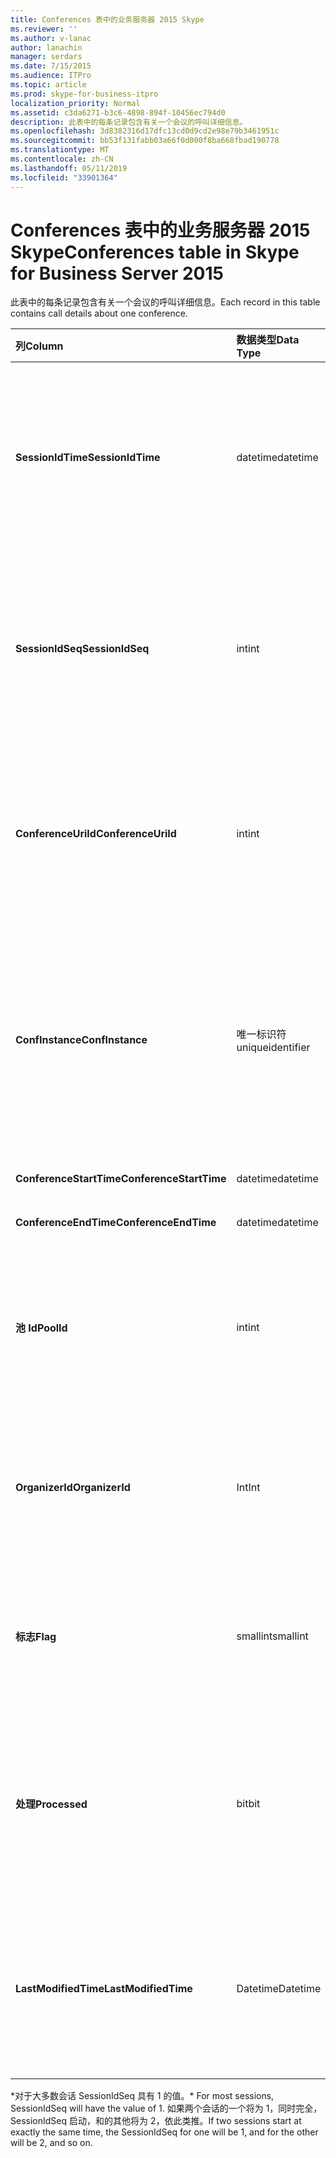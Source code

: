 ```yaml
---
title: Conferences 表中的业务服务器 2015 Skype
ms.reviewer: ''
ms.author: v-lanac
author: lanachin
manager: serdars
ms.date: 7/15/2015
ms.audience: ITPro
ms.topic: article
ms.prod: skype-for-business-itpro
localization_priority: Normal
ms.assetid: c3da6271-b3c6-4898-894f-10456ec794d0
description: 此表中的每条记录包含有关一个会议的呼叫详细信息。
ms.openlocfilehash: 3d8382316d17dfc13cd0d9cd2e98e79b3461951c
ms.sourcegitcommit: bb53f131fabb03a66f0d000f8ba668fbad190778
ms.translationtype: MT
ms.contentlocale: zh-CN
ms.lasthandoff: 05/11/2019
ms.locfileid: "33901364"
---
```

# <a name="conferences-table-in-skype-for-business-server-2015"></a><span data-ttu-id="64087-103">Conferences 表中的业务服务器 2015 Skype</span><span class="sxs-lookup"><span data-stu-id="64087-103">Conferences table in Skype for Business Server 2015</span></span>
 
<span data-ttu-id="64087-104">此表中的每条记录包含有关一个会议的呼叫详细信息。</span><span class="sxs-lookup"><span data-stu-id="64087-104">Each record in this table contains call details about one conference.</span></span>
  
|<span data-ttu-id="64087-105">**列**</span><span class="sxs-lookup"><span data-stu-id="64087-105">**Column**</span></span>|<span data-ttu-id="64087-106">**数据类型**</span><span class="sxs-lookup"><span data-stu-id="64087-106">**Data Type**</span></span>|<span data-ttu-id="64087-107">**键/索引**</span><span class="sxs-lookup"><span data-stu-id="64087-107">**Key/Index**</span></span>|<span data-ttu-id="64087-108">**详细信息**</span><span class="sxs-lookup"><span data-stu-id="64087-108">**Details**</span></span>|
|:-----|:-----|:-----|:-----|
|<span data-ttu-id="64087-109">**SessionIdTime**</span><span class="sxs-lookup"><span data-stu-id="64087-109">**SessionIdTime**</span></span> <br/> |<span data-ttu-id="64087-110">datetime</span><span class="sxs-lookup"><span data-stu-id="64087-110">datetime</span></span>  <br/> |<span data-ttu-id="64087-111">Primary</span><span class="sxs-lookup"><span data-stu-id="64087-111">Primary</span></span>  <br/> |<span data-ttu-id="64087-112">CDR 代理捕获的会议请求的时间。</span><span class="sxs-lookup"><span data-stu-id="64087-112">Time that the conference request was captured by the CDR agent.</span></span> <span data-ttu-id="64087-113">仅作为主关键字用于唯一标识会议实例。</span><span class="sxs-lookup"><span data-stu-id="64087-113">Used only as a primary key to uniquely identify a conference instance.</span></span>  <br/> |
|<span data-ttu-id="64087-114">**SessionIdSeq**</span><span class="sxs-lookup"><span data-stu-id="64087-114">**SessionIdSeq**</span></span> <br/> |<span data-ttu-id="64087-115">int</span><span class="sxs-lookup"><span data-stu-id="64087-115">int</span></span>  <br/> |<span data-ttu-id="64087-116">Primary</span><span class="sxs-lookup"><span data-stu-id="64087-116">Primary</span></span>  <br/> |<span data-ttu-id="64087-117">标识会话的 ID 号。</span><span class="sxs-lookup"><span data-stu-id="64087-117">ID number to identify the session.</span></span> <span data-ttu-id="64087-118">与**SessionIdTime**结合使用，来唯一地标识会议实例。</span><span class="sxs-lookup"><span data-stu-id="64087-118">Used in conjunction with **SessionIdTime** to uniquely identify a conference instance.</span></span> * <br/> |
|<span data-ttu-id="64087-119">**ConferenceUriId**</span><span class="sxs-lookup"><span data-stu-id="64087-119">**ConferenceUriId**</span></span> <br/> |<span data-ttu-id="64087-120">int</span><span class="sxs-lookup"><span data-stu-id="64087-120">int</span></span>  <br/> |<span data-ttu-id="64087-121">外</span><span class="sxs-lookup"><span data-stu-id="64087-121">Foreign</span></span>  <br/> |<span data-ttu-id="64087-122">会议 URI。</span><span class="sxs-lookup"><span data-stu-id="64087-122">Conference URI.</span></span> <span data-ttu-id="64087-123">请参阅[ConferenceUris 表中的业务服务器 2015 Skype](conferenceuris.md)的详细信息。</span><span class="sxs-lookup"><span data-stu-id="64087-123">See the [ConferenceUris table in Skype for Business Server 2015](conferenceuris.md) for more information.</span></span> <br/> |
|<span data-ttu-id="64087-124">**ConfInstance**</span><span class="sxs-lookup"><span data-stu-id="64087-124">**ConfInstance**</span></span> <br/> |<span data-ttu-id="64087-125">唯一标识符</span><span class="sxs-lookup"><span data-stu-id="64087-125">uniqueidentifier</span></span>  <br/> | <br/> |<span data-ttu-id="64087-126">可用于定期会议;定期会议的每个实例具有相同的**ConferenceUri**，但会**ConfInstance**不同。</span><span class="sxs-lookup"><span data-stu-id="64087-126">Useful for recurring conferences; each instance of a recurring conference has the same **ConferenceUri**, but will have a different **ConfInstance**.</span></span> <br/> |
|<span data-ttu-id="64087-127">**ConferenceStartTime**</span><span class="sxs-lookup"><span data-stu-id="64087-127">**ConferenceStartTime**</span></span> <br/> |<span data-ttu-id="64087-128">datetime</span><span class="sxs-lookup"><span data-stu-id="64087-128">datetime</span></span>  <br/> | <br/> |<span data-ttu-id="64087-129">会议开始时间。</span><span class="sxs-lookup"><span data-stu-id="64087-129">Conference start time.</span></span>  <br/> |
|<span data-ttu-id="64087-130">**ConferenceEndTime**</span><span class="sxs-lookup"><span data-stu-id="64087-130">**ConferenceEndTime**</span></span> <br/> |<span data-ttu-id="64087-131">datetime</span><span class="sxs-lookup"><span data-stu-id="64087-131">datetime</span></span>  <br/> | <br/> |<span data-ttu-id="64087-132">会议开始时间。</span><span class="sxs-lookup"><span data-stu-id="64087-132">Conference start time.</span></span>  <br/> |
|<span data-ttu-id="64087-133">**池 Id**</span><span class="sxs-lookup"><span data-stu-id="64087-133">**PoolId**</span></span> <br/> |<span data-ttu-id="64087-134">int</span><span class="sxs-lookup"><span data-stu-id="64087-134">int</span></span>  <br/> |<span data-ttu-id="64087-135">外</span><span class="sxs-lookup"><span data-stu-id="64087-135">Foreign</span></span>  <br/> |<span data-ttu-id="64087-136">标识在其中捕获会议的池的 ID 号。</span><span class="sxs-lookup"><span data-stu-id="64087-136">ID number to identify the pool in which the conference was captured.</span></span> <span data-ttu-id="64087-137">请参阅[Pools 表](pools.md)的详细信息。</span><span class="sxs-lookup"><span data-stu-id="64087-137">See the [Pools table](pools.md) for more information.</span></span> <br/> |
|<span data-ttu-id="64087-138">**OrganizerId**</span><span class="sxs-lookup"><span data-stu-id="64087-138">**OrganizerId**</span></span> <br/> |<span data-ttu-id="64087-139">Int</span><span class="sxs-lookup"><span data-stu-id="64087-139">Int</span></span>  <br/> |<span data-ttu-id="64087-140">外</span><span class="sxs-lookup"><span data-stu-id="64087-140">Foreign</span></span>  <br/> |<span data-ttu-id="64087-141">若要确定组织者的此会议 URI 的 ID 号。</span><span class="sxs-lookup"><span data-stu-id="64087-141">ID number to identify the organizer URI of this conference.</span></span> <span data-ttu-id="64087-142">请参阅[用户表](users.md)的详细信息。</span><span class="sxs-lookup"><span data-stu-id="64087-142">See the [Users table](users.md) for more information.</span></span> <br/> |
|<span data-ttu-id="64087-143">**标志**</span><span class="sxs-lookup"><span data-stu-id="64087-143">**Flag**</span></span> <br/> |<span data-ttu-id="64087-144">smallint</span><span class="sxs-lookup"><span data-stu-id="64087-144">smallint</span></span>  <br/> || <span data-ttu-id="64087-145">包含会议属性的位掩码。</span><span class="sxs-lookup"><span data-stu-id="64087-145">A bit mask that contains Conference Attributes.</span></span> <span data-ttu-id="64087-146">可能的值：</span><span class="sxs-lookup"><span data-stu-id="64087-146">Possible values are:</span></span> <br/>  <span data-ttu-id="64087-147">0X01</span><span class="sxs-lookup"><span data-stu-id="64087-147">0X01</span></span> <br/>  <span data-ttu-id="64087-148">综合</span><span class="sxs-lookup"><span data-stu-id="64087-148">Synthetic</span></span> <br/>  <span data-ttu-id="64087-149">事务</span><span class="sxs-lookup"><span data-stu-id="64087-149">Transaction</span></span> <br/> |
|<span data-ttu-id="64087-150">**处理**</span><span class="sxs-lookup"><span data-stu-id="64087-150">**Processed**</span></span> <br/> |<span data-ttu-id="64087-151">bit</span><span class="sxs-lookup"><span data-stu-id="64087-151">bit</span></span>  <br/> ||<span data-ttu-id="64087-152">使用的监控服务的内部字段。</span><span class="sxs-lookup"><span data-stu-id="64087-152">Internal field used by the Monitoring service.</span></span>  <br/> <span data-ttu-id="64087-153">此字段是在 Microsoft Lync Server 2013 中引入的。</span><span class="sxs-lookup"><span data-stu-id="64087-153">This field was introduced in Microsoft Lync Server 2013.</span></span>  <br/> |
|<span data-ttu-id="64087-154">**LastModifiedTime**</span><span class="sxs-lookup"><span data-stu-id="64087-154">**LastModifiedTime**</span></span> <br/> |<span data-ttu-id="64087-155">Datetime</span><span class="sxs-lookup"><span data-stu-id="64087-155">Datetime</span></span>  <br/> ||<span data-ttu-id="64087-156">供监控服务内部使用。</span><span class="sxs-lookup"><span data-stu-id="64087-156">For internal use by the Monitoring service.</span></span>  <br/> <span data-ttu-id="64087-157">为业务服务器 2015年在 Skype 引入了此字段。</span><span class="sxs-lookup"><span data-stu-id="64087-157">This field was introduced in Skype for Business Server 2015.</span></span>  <br/> |
   
<span data-ttu-id="64087-158">\*对于大多数会话 SessionIdSeq 具有 1 的值。</span><span class="sxs-lookup"><span data-stu-id="64087-158">\* For most sessions, SessionIdSeq will have the value of 1.</span></span> <span data-ttu-id="64087-159">如果两个会话的一个将为 1，同时完全，SessionIdSeq 启动，和的其他将为 2，依此类推。</span><span class="sxs-lookup"><span data-stu-id="64087-159">If two sessions start at exactly the same time, the SessionIdSeq for one will be 1, and for the other will be 2, and so on.</span></span>
  

